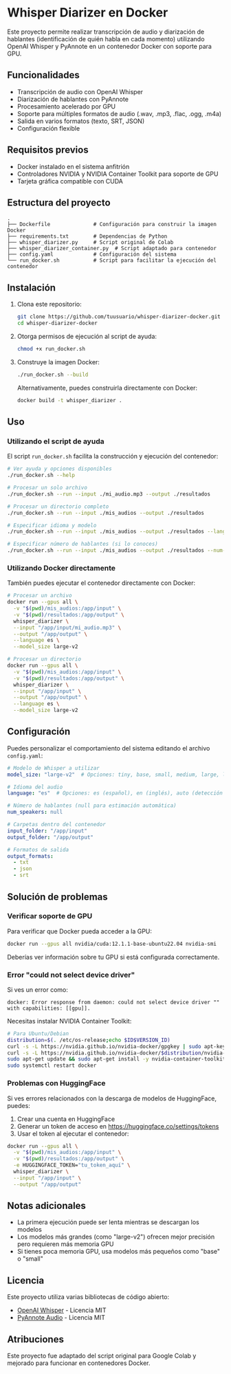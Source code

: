 # Whisper Diarizer en Docker

Este proyecto permite realizar transcripción de audio y diarización de hablantes (identificación de quién habla en cada momento) utilizando OpenAI Whisper y PyAnnote en un contenedor Docker con soporte para GPU.

## Funcionalidades

- Transcripción de audio con OpenAI Whisper
- Diarización de hablantes con PyAnnote
- Procesamiento acelerado por GPU
- Soporte para múltiples formatos de audio (.wav, .mp3, .flac, .ogg, .m4a)
- Salida en varios formatos (texto, SRT, JSON)
- Configuración flexible

## Requisitos previos

- Docker instalado en el sistema anfitrión
- Controladores NVIDIA y NVIDIA Container Toolkit para soporte de GPU
- Tarjeta gráfica compatible con CUDA

## Estructura del proyecto

```
.
├── Dockerfile              # Configuración para construir la imagen Docker
├── requirements.txt        # Dependencias de Python
├── whisper_diarizer.py     # Script original de Colab
├── whisper_diarizer_container.py  # Script adaptado para contenedor
├── config.yaml             # Configuración del sistema
└── run_docker.sh           # Script para facilitar la ejecución del contenedor
```

## Instalación

1. Clona este repositorio:
   ```bash
   git clone https://github.com/tuusuario/whisper-diarizer-docker.git
   cd whisper-diarizer-docker
   ```

2. Otorga permisos de ejecución al script de ayuda:
   ```bash
   chmod +x run_docker.sh
   ```

3. Construye la imagen Docker:
   ```bash
   ./run_docker.sh --build
   ```
   
   Alternativamente, puedes construirla directamente con Docker:
   ```bash
   docker build -t whisper_diarizer .
   ```

## Uso

### Utilizando el script de ayuda

El script `run_docker.sh` facilita la construcción y ejecución del contenedor:

```bash
# Ver ayuda y opciones disponibles
./run_docker.sh --help

# Procesar un solo archivo
./run_docker.sh --run --input ./mi_audio.mp3 --output ./resultados

# Procesar un directorio completo
./run_docker.sh --run --input ./mis_audios --output ./resultados

# Especificar idioma y modelo
./run_docker.sh --run --input ./mis_audios --output ./resultados --language es --model medium

# Especificar número de hablantes (si lo conoces)
./run_docker.sh --run --input ./mis_audios --output ./resultados --num-speakers 3
```

### Utilizando Docker directamente

También puedes ejecutar el contenedor directamente con Docker:

```bash
# Procesar un archivo
docker run --gpus all \
  -v "$(pwd)/mis_audios:/app/input" \
  -v "$(pwd)/resultados:/app/output" \
  whisper_diarizer \
  --input "/app/input/mi_audio.mp3" \
  --output "/app/output" \
  --language es \
  --model_size large-v2

# Procesar un directorio
docker run --gpus all \
  -v "$(pwd)/mis_audios:/app/input" \
  -v "$(pwd)/resultados:/app/output" \
  whisper_diarizer \
  --input "/app/input" \
  --output "/app/output" \
  --language es \
  --model_size large-v2
```

## Configuración

Puedes personalizar el comportamiento del sistema editando el archivo `config.yaml`:

```yaml
# Modelo de Whisper a utilizar
model_size: "large-v2"  # Opciones: tiny, base, small, medium, large, large-v2

# Idioma del audio
language: "es"  # Opciones: es (español), en (inglés), auto (detección automática)

# Número de hablantes (null para estimación automática)
num_speakers: null 

# Carpetas dentro del contenedor
input_folder: "/app/input"
output_folder: "/app/output"

# Formatos de salida
output_formats:
  - txt
  - json
  - srt
```

## Solución de problemas

### Verificar soporte de GPU

Para verificar que Docker pueda acceder a la GPU:

```bash
docker run --gpus all nvidia/cuda:12.1.1-base-ubuntu22.04 nvidia-smi
```

Deberías ver información sobre tu GPU si está configurada correctamente.

### Error "could not select device driver"

Si ves un error como:
```
docker: Error response from daemon: could not select device driver "" with capabilities: [[gpu]].
```

Necesitas instalar NVIDIA Container Toolkit:

```bash
# Para Ubuntu/Debian
distribution=$(. /etc/os-release;echo $ID$VERSION_ID)
curl -s -L https://nvidia.github.io/nvidia-docker/gpgkey | sudo apt-key add -
curl -s -L https://nvidia.github.io/nvidia-docker/$distribution/nvidia-docker.list | sudo tee /etc/apt/sources.list.d/nvidia-docker.list
sudo apt-get update && sudo apt-get install -y nvidia-container-toolkit
sudo systemctl restart docker
```

### Problemas con HuggingFace

Si ves errores relacionados con la descarga de modelos de HuggingFace, puedes:

1. Crear una cuenta en HuggingFace
2. Generar un token de acceso en https://huggingface.co/settings/tokens
3. Usar el token al ejecutar el contenedor:

```bash
docker run --gpus all \
  -v "$(pwd)/mis_audios:/app/input" \
  -v "$(pwd)/resultados:/app/output" \
  -e HUGGINGFACE_TOKEN="tu_token_aquí" \
  whisper_diarizer \
  --input "/app/input" \
  --output "/app/output"
```

## Notas adicionales

- La primera ejecución puede ser lenta mientras se descargan los modelos
- Los modelos más grandes (como "large-v2") ofrecen mejor precisión pero requieren más memoria GPU
- Si tienes poca memoria GPU, usa modelos más pequeños como "base" o "small"

## Licencia

Este proyecto utiliza varias bibliotecas de código abierto:
- [OpenAI Whisper](https://github.com/openai/whisper) - Licencia MIT
- [PyAnnote Audio](https://github.com/pyannote/pyannote-audio) - Licencia MIT

## Atribuciones

Este proyecto fue adaptado del script original para Google Colab y mejorado para funcionar en contenedores Docker.